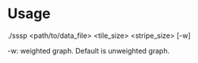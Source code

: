 # Usage
./sssp <path/to/data_file> <tile_size> <stripe_size> [-w]

-w: weighted graph. Default is unweighted graph.
